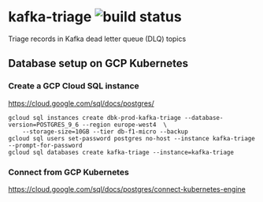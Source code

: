 # kafka-triage ![build status](https://travis-ci.org/alexanderabramov/kafka-triage.svg?branch=master)
Triage records in Kafka dead letter queue (DLQ) topics

## Database setup on GCP Kubernetes

### Create a GCP Cloud SQL instance

https://cloud.google.com/sql/docs/postgres/

```
gcloud sql instances create dbk-prod-kafka-triage --database-version=POSTGRES_9_6 --region europe-west4  \
    --storage-size=10GB --tier db-f1-micro --backup
gcloud sql users set-password postgres no-host --instance kafka-triage --prompt-for-password
gcloud sql databases create kafka-triage --instance=kafka-triage
```

### Connect from GCP Kubernetes

https://cloud.google.com/sql/docs/postgres/connect-kubernetes-engine
